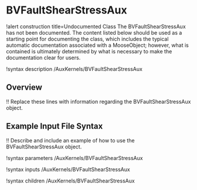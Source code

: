 # BVFaultShearStressAux

!alert construction title=Undocumented Class
The BVFaultShearStressAux has not been documented. The content listed below should be used as a starting point for
documenting the class, which includes the typical automatic documentation associated with a
MooseObject; however, what is contained is ultimately determined by what is necessary to make the
documentation clear for users.

!syntax description /AuxKernels/BVFaultShearStressAux

## Overview

!! Replace these lines with information regarding the BVFaultShearStressAux object.

## Example Input File Syntax

!! Describe and include an example of how to use the BVFaultShearStressAux object.

!syntax parameters /AuxKernels/BVFaultShearStressAux

!syntax inputs /AuxKernels/BVFaultShearStressAux

!syntax children /AuxKernels/BVFaultShearStressAux

